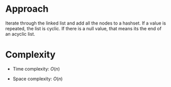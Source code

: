 # Approach
Iterate through the linked list and add all the nodes to a hashset. If a value is repeated, the list is cyclic. If there
is a null value, that means its the end of an acyclic list.

# Complexity
- Time complexity:
  $O(n)$

- Space complexity:
  $O(n)$